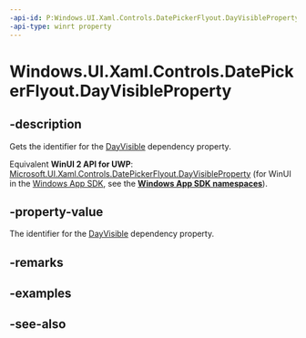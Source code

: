 ```yaml
---
-api-id: P:Windows.UI.Xaml.Controls.DatePickerFlyout.DayVisibleProperty
-api-type: winrt property
---
```


<!-- Property syntax
public Windows.UI.Xaml.DependencyProperty DayVisibleProperty { get; }
-->

# Windows.UI.Xaml.Controls.DatePickerFlyout.DayVisibleProperty

## -description
Gets the identifier for the [DayVisible](datepickerflyout_dayvisible.md) dependency property.

Equivalent **WinUI 2 API for UWP**: [Microsoft.UI.Xaml.Controls.DatePickerFlyout.DayVisibleProperty](/windows/winui/api/microsoft.ui.xaml.controls.datepickerflyout.dayvisibleproperty) (for WinUI in the [Windows App SDK](/windows/apps/windows-app-sdk/), see the **[Windows App SDK namespaces](/windows/windows-app-sdk/api/winrt/)**).

## -property-value
The identifier for the [DayVisible](datepickerflyout_dayvisible.md) dependency property.

## -remarks

## -examples

## -see-also
